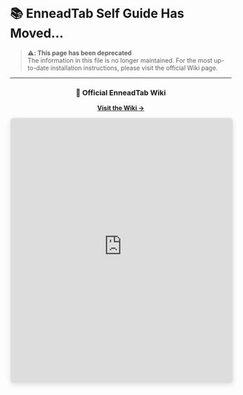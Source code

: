 # 📚 EnneadTab Self Guide Has Moved...

> **⚠️: This page has been deprecated**  
> The information in this file is no longer maintained. For the most up-to-date installation instructions, please visit the official Wiki page.

---


<div align="center">

### 📖 **Official EnneadTab Wiki**
**[Visit the Wiki →](https://Ennead-Architects-LLP.github.io/EnneadTabWiki/index.html)**

<iframe 
  src="https://Ennead-Architects-LLP.github.io/EnneadTabWiki/index.html" 
  width="100%" 
  height="600px" 
  style="border: 2px solid #e1e4e8; border-radius: 8px; box-shadow: 0 4px 12px rgba(0,0,0,0.1);"
  title="EnneadTab Wiki Preview">
  <p>Your browser doesn't support iframes. <a href="https://Ennead-Architects-LLP.github.io/EnneadTabWiki/index.html" target="_blank">Click here to open the Wiki in a new tab</a></p>
</iframe>

</div>

